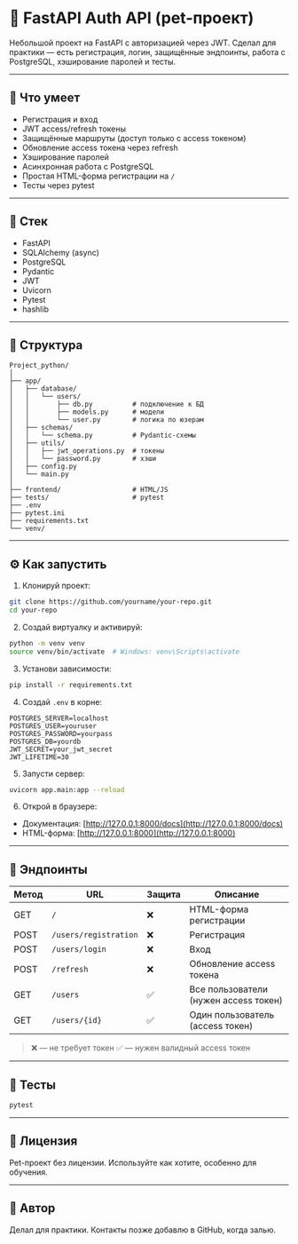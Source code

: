 # 🚀 FastAPI Auth API (pet-проект)

Небольшой проект на FastAPI с авторизацией через JWT. Сделал для практики — есть регистрация, логин, защищённые эндпоинты, работа с PostgreSQL, хэширование паролей и тесты.

---

## 🔧 Что умеет

* Регистрация и вход
* JWT access/refresh токены
* Защищённые маршруты (доступ только с access токеном)
* Обновление access токена через refresh
* Хэширование паролей
* Асинхронная работа с PostgreSQL
* Простая HTML-форма регистрации на `/`
* Тесты через pytest

---

## 🧰 Стек

* FastAPI
* SQLAlchemy (async)
* PostgreSQL
* Pydantic
* JWT
* Uvicorn
* Pytest
* hashlib

---

## 📁 Структура

```
Project_python/
│
├── app/
│   ├── database/
│   │   └── users/
│   │       ├── db.py          # подключение к БД
│   │       ├── models.py      # модели
│   │       └── user.py        # логика по юзерам
│   ├── schemas/
│   │   └── schema.py          # Pydantic-схемы
│   ├── utils/
│   │   ├── jwt_operations.py  # токены
│   │   └── password.py        # хэши
│   ├── config.py
│   └── main.py
│
├── frontend/                  # HTML/JS
├── tests/                     # pytest
├── .env
├── pytest.ini
├── requirements.txt
└── venv/
```

---

## ⚙️ Как запустить

1. Клонируй проект:

```bash
git clone https://github.com/yourname/your-repo.git
cd your-repo
```

2. Создай виртуалку и активируй:

```bash
python -m venv venv
source venv/bin/activate  # Windows: venv\Scripts\activate
```

3. Установи зависимости:

```bash
pip install -r requirements.txt
```

4. Создай `.env` в корне:

```env
POSTGRES_SERVER=localhost
POSTGRES_USER=youruser
POSTGRES_PASSWORD=yourpass
POSTGRES_DB=yourdb
JWT_SECRET=your_jwt_secret
JWT_LIFETIME=30
```

5. Запусти сервер:

```bash
uvicorn app.main:app --reload
```

6. Открой в браузере:

* Документация: [http://127.0.0.1:8000/docs](http://127.0.0.1:8000/docs)
* HTML-форма: [http://127.0.0.1:8000](http://127.0.0.1:8000)

---

## 📌 Эндпоинты

| Метод | URL                   | Защита | Описание                              |
| ----- | --------------------- | ------ | ------------------------------------- |
| GET   | `/`                   | ❌      | HTML-форма регистрации                |
| POST  | `/users/registration` | ❌      | Регистрация                           |
| POST  | `/users/login`        | ❌      | Вход                                  |
| POST  | `/refresh`            | ❌      | Обновление access токена              |
| GET   | `/users`              | ✅      | Все пользователи (нужен access токен) |
| GET   | `/users/{id}`         | ✅      | Один пользователь (access токен)      |

> ❌ — не требует токен
> ✅ — нужен валидный access токен

---

## 🧪 Тесты

```bash
pytest
```

---

## 📄 Лицензия

Pet-проект без лицензии. Используйте как хотите, особенно для обучения.

---

## 👤 Автор

Делал для практики. Контакты позже добавлю в GitHub, когда залью.
